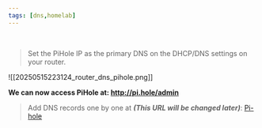 ```yaml
---
tags: [dns,homelab]
---
```


</br>

> Set the PiHole IP as the primary DNS on the DHCP/DNS settings on your router.

![[20250515223124_router_dns_pihole.png]]

**We can now access PiHole at: http://pi.hole/admin**

> Add DNS records one by one at ***(This URL will be changed later)***: [Pi-hole](http://pi.hole/admin/settings/dnsrecords)